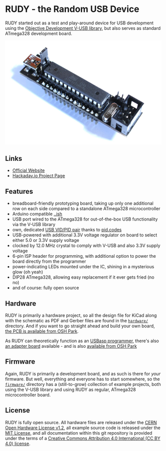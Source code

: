 # RUDY - the Random USB Device

RUDY started out as a test and play-around device for USB development using the [Objective Development V-USB library](https://www.obdev.at/products/vusb/index.html), but also serves as standard ATmega328 development board.

![RUDY](images/rudy.jpg)


## Links
- [Official Website](https://rudy.craplab.fi/)
- [Hackaday.io Project Page](https://hackaday.io/project/174101-rudy)


## Features

- breadboard-friendly prototyping board, taking up only one additional row on each side compared to a standalone ATmega328 microcontroller
- Arduino compatible [..ish](firmware/arduino/)
- USB port wired to the ATmega328 for out-of-the-box USB functionality via the V-USB library
- own, dedicated [USB VID/PID pair](http://pid.codes/1209/B00B/) thanks to [pid.codes](http://pid.codes/)
- USB-powered with additional 3.3V voltage regulator on board to select either 5.0 or 3.3V supply voltage
- clocked by 12.0 MHz crystal to comply with V-USB and also 3.3V supply voltage
- 6-pin ISP header for programming, with additional option to power the board directly from the programmer
- power-indicating LEDs mounted under the IC, shining in a mysterious glow (oh yeah)
- DIP28 ATmega328, allowing easy replacement if it ever gets fried (no no)
- and of course: fully open source


## Hardware

RUDY is primarily a hardware project, so all the design file for KiCad along with the schematic as PDF and Gerber files are found in the [`hardware/`](hardware/rudy/) directory. And if you want to go straight ahead and build your own board, [the PCB is available from OSH Park](https://oshpark.com/projects/RQf8bXd4).

As RUDY can theoretically function as an [USBasp programmer](https://www.fischl.de/usbasp/), there's also [an adapter board](hardware/usbasp-adapter) available - and is also [available from OSH Park](https://oshpark.com/projects/pueZ0qkO)

## Firmware

Again, RUDY is primarily a development board, and as such is there for _your_ firmware. But well, everything and everyone has to start somewhere, so the [`firmware/`](firmware/) directory has a (still-to-grow) collection of example projects, both using the V-USB library and using RUDY as regular, ATmega328 microcontroller board.

## License
RUDY is fully open source. All hardware files are released under the [CERN Open Hardware License v1.2](https://ohwr.org/project/licenses/wikis/cern-ohl-v1.2), all example source code is released under the [MIT License](https://choosealicense.com/licenses/mit/), and all documentation within this git repository is provided under the terms of a [Creative Commons Attribution 4.0 International (CC BY 4.0) license](https://creativecommons.org/licenses/by/4.0/).

